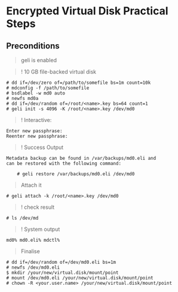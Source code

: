 
# Encrypted Virtual Disk Practical Steps


## Preconditions
> geli is enabled


> ! 10 GB file-backed virtual disk

```
# dd if=/dev/zero of=/path/to/somefile bs=1m count=10k
# mdconfig -f /path/to/somefile
# bsdlabel -w md0 auto
# newfs md0a
# dd if=/dev/random of=/root/<name>.key bs=64 count=1
# geli init -s 4096 -K /root/<name>.key /dev/md0
```

> ! Interactive:

```
Enter new passphrase: 
Reenter new passphrase: 
```

> ! Success Output

```
Metadata backup can be found in /var/backups/md0.eli and
can be restored with the following command:

	# geli restore /var/backups/md0.eli /dev/md0
```

> Attach it

```
# geli attach -k /root/<name>.key /dev/md0
```

> ! check result

```
# ls /dev/md
```

>! System output 

```
md0% md0.eli% mdctl%
```

> Finalise

```
# dd if=/dev/random of=/dev/md0.eli bs=1m
# newfs /dev/md0.eli 
$ mkdir /your/new/virtual.disk/mount/point
# mount /dev/md0.eli /your/new/virtual.disk/mount/point
# chown -R <your.user.name> /your/new/virtual.disk/mount/point
```

